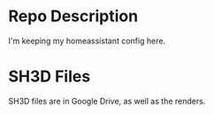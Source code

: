# Repo Description
I'm keeping my homeassistant config here.

# SH3D Files
SH3D files are in Google Drive, as well as the renders.